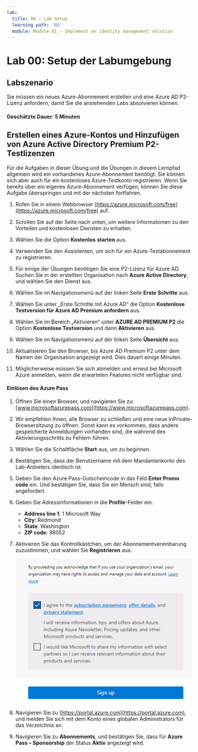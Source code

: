 ```yaml
---
lab:
  title: 00 – Lab-Setup
  learning path: '01'
  module: Module 01 - Implement an identity management solution
---
```


# Lab 00: Setup der Labumgebung

## Labszenario

Sie müssen ein neues Azure-Abonnement erstellen und eine Azure AD P2-Lizenz anfordern, damit Sie die anstehenden Labs absolvieren können.

#### Geschätzte Dauer: 5 Minuten

## Erstellen eines Azure-Kontos und Hinzufügen von Azure Active Directory Premium P2-Testlizenzen

Für die Aufgaben in dieser Übung und die Übungen in diesem Lernpfad allgemein wird ein vorhandenes Azure-Abonnement benötigt. Sie können sich aber auch für ein kostenloses Azure-Testkonto registrieren. Wenn Sie bereits über ein eigenes Azure-Abonnement verfügen, können Sie diese Aufgabe überspringen und mit der nächsten fortfahren.

1. Rufen Sie in einem Webbrowser [https://azure.microsoft.com/free](https://azure.microsoft.com/free) auf.

1. Scrollen Sie auf der Seite nach unten, um weitere Informationen zu den Vorteilen und kostenlosen Diensten zu erhalten.

1. Wählen Sie die Option **Kostenlos starten** aus.

1. Verwenden Sie den Assistenten, um sich für ein Azure-Testabonnement zu registrieren.

1. Für einige der Übungen benötigen Sie eine P2-Lizenz für Azure AD. Suchen Sie in der erstellten Organisation nach **Azure Active Directory**, und wählen Sie den Dienst aus.

1. Wählen Sie im Navigationsmenü auf der linken Seite **Erste Schritte** aus.

1. Wählen Sie unter „Erste Schritte mit Azure AD“ die Option **Kostenlose Testversion für Azure AD Premium anfordern** aus.

1. Wählen Sie im Bereich „Aktivieren“ unter **AZURE AD PREMIUM P2** die Option **Kostenlose Testversion** und dann **Aktivieren** aus.

1. Wählen Sie im Navigationsmenü auf der linken Seite **Übersicht** aus.

1. Aktualisieren Sie den Browser, bis Azure AD Premium P2 unter dem Namen der Organisation angezeigt wird. Dies dauert einige Minuten.

1. Möglicherweise müssen Sie sich abmelden und erneut bei Microsoft Azure anmelden, wenn die erwarteten Features nicht verfügbar sind.

#### Einlösen des Azure Pass

1. Öffnen Sie einen Browser, und navigieren Sie zu: [www.microsoftazurepass.com](https://www.microsoftazurepass.com).

1. Wir empfehlen Ihnen, alle Browser zu schließen und eine neue InPrivate-Browsersitzung zu öffnen. Sonst kann es vorkommen, dass andere gespeicherte Anmeldungen vorhanden sind, die während des Aktivierungsschritts zu Fehlern führen.

1. Wählen Sie die Schaltfläche **Start** aus, um zu beginnen.

1. Bestätigen Sie, dass der Benutzername mit dem Mandantenkonto des Lab-Anbieters identisch ist.

1. Geben Sie den Azure Pass-Gutscheincode in das Feld **Enter Promo code** ein. Und bestätigen Sie, dass Sie ein Mensch sind, falls angefordert. 

1. Geben Sie Adressinformationen in die **Profile**-Felder ein.
    - **Address line 1**: 1 Microsoft Way
    - **City**: Redmond
    - **State**: Washington
    - **ZIP code**: 98052

1. Aktivieren Sie das Kontrollkästchen, um der Abonnementvereinbarung zuzustimmen, und wählen Sie **Registrieren** aus.

    ![Zustimmen zur Abonnementvereinbarung und Registrieren](media/azurepassactivation.png)

1. Navigieren Sie zu [https://portal.azure.com](https://portal.azure.com), und melden Sie sich mit dem Konto eines globalen Administrators für das Verzeichnis an.

1. Navigieren Sie zu **Abonnements**, und bestätigen Sie, dass für **Azure Pass – Sponsorship** der Status **Aktiv** angezeigt wird. 
